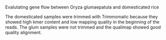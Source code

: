 Evalutating gene flow between Oryza glumaepatula and domesticated rice


The domesticated samples were trimmed with Trimmomatic because they showed high kmer content and low mapping quality in the beginning of the reads.
The glum samples were not trimmed and the qualimap showed good quality alignment.


